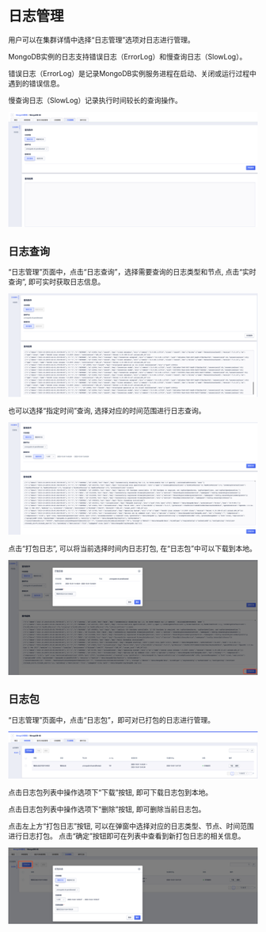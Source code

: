 # 日志管理

用户可以在集群详情中选择“日志管理”选项对日志进行管理。

MongoDB实例的日志支持错误日志（ErrorLog）和慢查询日志（SlowLog）。

错误日志（ErrorLog）是记录MongoDB实例服务进程在启动、关闭或运行过程中遇到的错误信息。

慢查询日志（SlowLog）记录执行时间较长的查询操作。

![image](/images/guide/log_1.png)

## 日志查询

“日志管理”页面中，点击“日志查询”，选择需要查询的日志类型和节点, 点击“实时查询”, 即可实时获取日志信息。

![image](/images/guide/log_2.png)

也可以选择“指定时间”查询, 选择对应的时间范围进行日志查询。

![image](/images/guide/log_3.png)

点击“打包日志”, 可以将当前选择时间内日志打包, 在“日志包”中可以下载到本地。

![image](/images/guide/log_4.png)

## 日志包

“日志管理”页面中，点击“日志包”，即可对已打包的日志进行管理。

![image](/images/guide/log_5.png)

点击日志包列表中操作选项下“下载”按钮, 即可下载日志包到本地。

点击日志包列表中操作选项下“删除”按钮, 即可删除当前日志包。

点击左上方“打包日志”按钮, 可以在弹窗中选择对应的日志类型、节点、时间范围进行日志打包。
点击“确定”按钮即可在列表中查看到新打包日志的相关信息。

![image](/images/guide/log_6.png)
